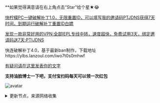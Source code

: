 **如果觉得满意请在右上角点击“Star”给个星★😂

[快柠檬PC一键破解补丁1.0，无限重置ID，可以填写我的邀请码PTJDNS获得7天时间，到期运行破解补丁重置ID白嫖](https://www.123pan.com/s/8fFAjv-9K2R.html)

[发现一款非常好用的VPN:全部IEPL专线中转，速度超快，免费试用3天，绑定邀请码送7天:PTIJDNS ](https://flm12.com/s/acn11)

快连破解补丁4.0，基于最新ban制作，下载地址https://ylbs.lanzoul.com/iwo7t0s0mhwf

[有疑问请在这里发表你的文字](https://github.com/YoulianBoshi/lantern-vpn/discussions/103)


**支持油脸博士一下吧，支付宝扫码每天可以领一次红包**

![avatar](https://telegra.ph/file/2ff5d5da7a06f8fffc663.png)



<details><summary>更新节点，来源网络收集</summary>
<p>

#### 点击一下即可全部复制

    
